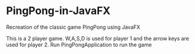 # PingPong-in-JavaFX
Recreation of the classic game PingPong using JavaFX

This is a 2 player game. W,A,S,D is used for player 1 and the arrow keys are used for player 2.
Run PingPongApplication to run the game
